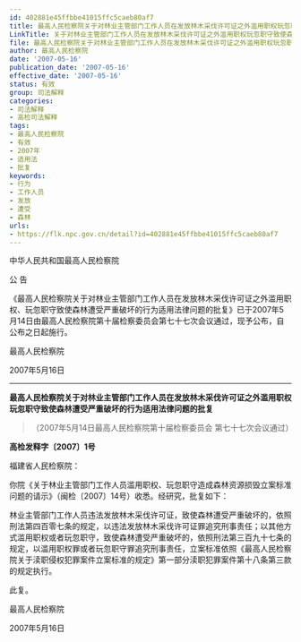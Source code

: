 ```yaml
---
id: 402881e45ffbbe41015ffc5caeb80af7
title: 最高人民检察院关于对林业主管部门工作人员在发放林木采伐许可证之外滥用职权玩忽职守致使森林遭受严重破坏的行为适用法律问题的批复
LinkTitle: 关于对林业主管部门工作人员在发放林木采伐许可证之外滥用职权玩忽职守致使森林遭受严重破坏的行为适用法律问题的批复
file: 最高人民检察院关于对林业主管部门工作人员在发放林木采伐许可证之外滥用职权玩忽职守致使森林遭受严重破坏的行为适用法律问题的批复_2007051_402881e45ffbbe41015ffc5caeb80af7.docx
author: 最高人民检察院
date: '2007-05-16'
publication_date: '2007-05-16'
effective_date: '2007-05-16'
status: 有效
group: 司法解释
categories:
- 司法解释
- 高检司法解释
tags:
- 最高人民检察院
- 有效
- 2007年
- 适用法
- 批复
keywords:
- 行为
- 工作人员
- 发放
- 遭受
- 森林
urls:
- https://flk.npc.gov.cn/detail?id=402881e45ffbbe41015ffc5caeb80af7
---
```


中华人民共和国最高人民检察院

公 告

《最高人民检察院关于对林业主管部门工作人员在发放林木采伐许可证之外滥用职权、玩忽职守致使森林遭受严重破坏的行为适用法律问题的批复》已于2007年5月14日由最高人民检察院第十届检察委员会第七十七次会议通过，现予公布，自公布之日起施行。

最高人民检察院

2007年5月16日

---

**最高人民检察院关于对林业主管部门工作人员在发放林木采伐许可证之外滥用职权玩忽职守致使森林遭受严重破坏的行为适用法律问题的批复**

> （2007年5月14日最高人民检察院第十届检察委员会
> 第七十七次会议通过）

**高检发释字〔2007〕1号**

福建省人民检察院：

你院《关于林业主管部门工作人员滥用职权、玩忽职守造成森林资源损毁立案标准问题的请示》（闽检〔2007〕14号）收悉。经研究，批复如下：

林业主管部门工作人员违法发放林木采伐许可证，致使森林遭受严重破坏的，依照刑法第四百零七条的规定，以违法发放林木采伐许可证罪追究刑事责任；以其他方式滥用职权或者玩忽职守，致使森林遭受严重破坏的，依照刑法第三百九十七条的规定，以滥用职权罪或者玩忽职守罪追究刑事责任，立案标准依照《最高人民检察院关于渎职侵权犯罪案件立案标准的规定》第一部分渎职犯罪案件第十八条第三款的规定执行。

此复。

最高人民检察院

2007年5月16日
